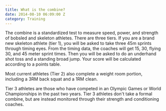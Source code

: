 ```yaml
---
title: What is the combine?
date: 2014-08-10 06:09:00 Z
category: Training
---
```


The combine is a standardized test to measure speed, power, and strength of bobsled and skeleton athletes. There are three tiers. If you are a brand new skeleton athlete (tier 1), you will be asked to take three 45m sprints through timing eyes. From the timing data, the coaches will get 15, 30, flying 30, and 45 meter sprint times. Then you will be asked to do an underhand shot toss and a standing broad jump. Your score will be calculated according to a points table.

Most current athletes (Tier 2) also complete a weight room portion, including a 3RM back squat and a 1RM clean.

Tier 3 athletes are those who have competed in an Olympic Games or World Championships in the past two years. Tier 3 athletes don't take a formal combine, but are instead monitored through their strength and conditioning coaches.
